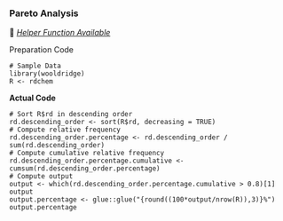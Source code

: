 ### Pareto Analysis
:white_heart: [_Helper Function Available_](../../[SC]-Descriptive-Analytics/[SC]-Data-Tabulation-and-Frequencies/[HF]-Pareto-Analysis.md)

Preparation Code
```
# Sample Data
library(wooldridge)
R <- rdchem
```
**Actual Code**
```
# Sort R$rd in descending order
rd.descending_order <- sort(R$rd, decreasing = TRUE)
# Compute relative frequency
rd.descending_order.percentage <- rd.descending_order / sum(rd.descending_order)
# Compute cumulative relative frequency
rd.descending_order.percentage.cumulative <- cumsum(rd.descending_order.percentage)
# Compute output
output <- which(rd.descending_order.percentage.cumulative > 0.8)[1]
output
output.percentage <- glue::glue("{round((100*output/nrow(R)),3)}%")
output.percentage
```
